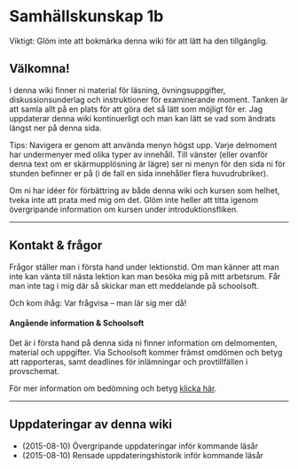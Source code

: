 # Samhällskunskap 1b

Viktigt: Glöm inte att bokmärka denna wiki för att lätt ha den tillgänglig.

## Välkomna!

I denna wiki finner ni material för läsning, övningsuppgifter, diskussionsunderlag och instruktioner för examinerande moment. Tanken är att samla allt på en plats för att göra det så lätt som möjligt för er. Jag uppdaterar denna wiki kontinuerligt och man kan lätt se vad som ändrats längst ner på denna sida. 

Tips: Navigera er genom att använda menyn högst upp. Varje delmoment har undermenyer med olika typer av innehåll. Till vänster (eller ovanför denna text om er skärmupplösning är lägre) ser ni menyn för den sida ni för stunden befinner er på (i de fall en sida innehåller flera huvudrubriker).

Om ni har idéer för förbättring av både denna wiki och kursen som helhet, tveka inte att prata med mig om det. Glöm inte heller att titta igenom övergripande information om kursen under introduktionsfliken. 

***

## Kontakt & frågor

Frågor ställer man i första hand under lektionstid. Om man känner att man inte kan vänta till nästa lektion kan man besöka mig på mitt arbetsrum. Får man inte tag i mig där så skickar man ett meddelande på schoolsoft. 

Och kom ihåg: Var frågvisa – man lär sig mer då!

#### Angående information & Schoolsoft

Det är i första hand på denna sida ni finner information om delmomenten, material och uppgifter. Via Schoolsoft kommer främst omdömen och betyg att rapporteras, samt deadlines för inlämningar och provtillfällen i provschemat. 

För mer information om bedömning och betyg [klicka här](1_intro/bedomning.md).

***

## Uppdateringar av denna wiki

* (2015-08-10) Övergripande uppdateringar inför kommande läsår 
* (2015-08-10) Rensade uppdateringshistorik inför kommande läsår